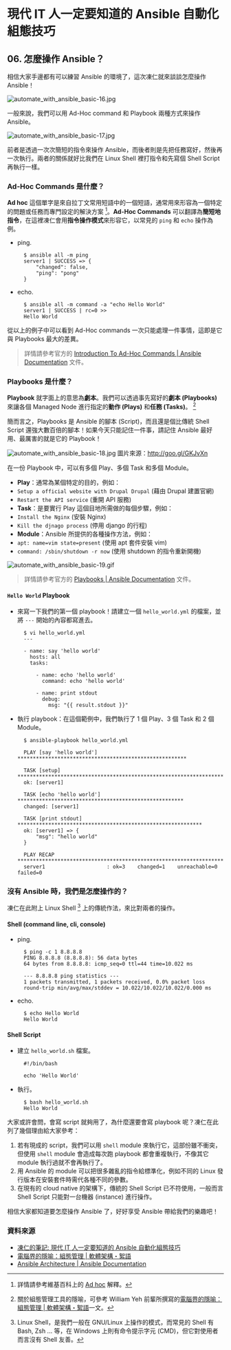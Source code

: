 # 現代 IT 人一定要知道的 Ansible 自動化組態技巧

## 06. 怎麼操作 Ansible？

相信大家手邊都有可以練習 Ansible 的環境了，這次凍仁就來談談怎麼操作 Ansible！

![automate_with_ansible_basic-16.jpg](imgs/automate_with_ansible_basic-16.jpg)

一般來說，我們可以用 Ad-Hoc command 和 Playbook 兩種方式來操作 Ansible。

![automate_with_ansible_basic-17.jpg](imgs/automate_with_ansible_basic-17.jpg)

前者是透過一次次簡短的指令來操作 Ansible，而後者則是先把任務寫好，然後再一次執行。兩者的關係就好比我們在 Linux Shell 裡打指令和先寫個 Shell Script 再執行一樣。


### Ad-Hoc Commands 是什麼？

**Ad hoc** 這個單字是來自拉丁文常用短語中的一個短語，通常用來形容為一個特定的問題或任務而專門設定的解決方案 [^1]。**Ad-Hoc Commands** 可以翻譯為**簡短地指令**，在這裡凍仁會用**指令操作模式**來形容它，以常見的 `ping` 和 `echo` 操作為例。

- ping.

        $ ansible all -m ping
        server1 | SUCCESS => {
            "changed": false,
            "ping": "pong"
        }

- echo.

        $ ansible all -m command -a "echo Hello World"
        server1 | SUCCESS | rc=0 >>
        Hello World

從以上的例子中可以看到 Ad-Hoc commands 一次只能處理一件事情，這即是它與 Playbooks 最大的差異。

> 詳情請參考官方的 [Introduction To Ad\-Hoc Commands | Ansible Documentation][intro_adhoc] 文件。

[intro_adhoc]: http://docs.ansible.com/ansible/intro_adhoc.html


### Playbooks 是什麼？

**Playbook** 就字面上的意思為**劇本**。我們可以透過事先寫好的**劇本 (Playbooks)** 來讓各個 Managed Node 進行指定的**動作 (Plays)** 和**任務 (Tasks)**。 [^2]

簡而言之，Playbooks 是 Ansible 的腳本 (Script)，而且還是個比傳統 Shell Script 還強大數百倍的腳本！如果今天只能記住一件事，請記住 Ansible 最好用、最厲害的就是它的 Playbook！

![automate_with_ansible_basic-18.jpg](imgs/automate_with_ansible_basic-18.jpg)
圖片來源：http://goo.gl/GKJvXn

在一份 Playbook 中，可以有多個 Play、多個 Task 和多個 Module。

- **Play**：通常為某個特定的目的，例如：
 - `Setup a official website with Drupal Drupal` (藉由 Drupal 建置官網)
 - `Restart the API service` (重開 API 服務)
- **Task**：是要實行 Play 這個目地所需做的每個步驟，例如：
 - `Install the Nginx` (安裝 Nginx)
 - `Kill the djnago process` (停用 django 的行程)
- **Module**：Ansible 所提供的各種操作方法，例如：
 - `apt: name=vim state=present` (使用 apt 套件安裝 vim)
 - `command: /sbin/shutdown -r now` (使用 shutdown 的指令重新開機)

![automate_with_ansible_basic-19.gif](imgs/automate_with_ansible_basic-19.gif)

> 詳情請參考官方的 [Playbooks | Ansible Documentation][playbooks] 文件。

[playbooks]: http://docs.ansible.com/ansible/playbooks.html


#### `Hello World` Playbook

- 來寫一下我們的第一個 playbook！請建立一個 `hello_world.yml` 的檔案，並將 `---` 開始的內容都寫進去。

        $ vi hello_world.yml
        ---

        - name: say 'hello world'
          hosts: all
          tasks:

            - name: echo 'hello world'
              command: echo 'hello world'

            - name: print stdout
              debug:
                msg: "{{ result.stdout }}"

- 執行 playbook：在這個範例中，我們執行了 1 個 Play、3 個 Task 和 2 個 Module。

        $ ansible-playbook hello_world.yml

        PLAY [say 'hello world'] *******************************************************

        TASK [setup] *******************************************************************
        ok: [server1]

        TASK [echo 'hello world'] ******************************************************
        changed: [server1]

        TASK [print stdout] ************************************************************
        ok: [server1] => {
            "msg": "hello world"
        }

        PLAY RECAP *********************************************************************
        server1                    : ok=3    changed=1    unreachable=0    failed=0


### 沒有 Ansible 時，我們是怎麼操作的？

凍仁在此附上 Linux Shell [^3] 上的傳統作法，來比對兩者的操作。

#### Shell (command line, cli, console)

- ping.

        $ ping -c 1 8.8.8.8
        PING 8.8.8.8 (8.8.8.8): 56 data bytes
        64 bytes from 8.8.8.8: icmp_seq=0 ttl=44 time=10.022 ms

        --- 8.8.8.8 ping statistics ---
        1 packets transmitted, 1 packets received, 0.0% packet loss
        round-trip min/avg/max/stddev = 10.022/10.022/10.022/0.000 ms

- echo.        
        
        $ echo Hello World
        Hello World

#### Shell Script

- 建立 `hello_world.sh` 檔案。

        #!/bin/bash

        echo 'Hello World'

- 執行。

        $ bash hello_world.sh
        Hello World

大家或許會問，會寫 script 就夠用了，為什麼還要會寫 playbook 呢？凍仁在此列了幾個理由給大家參考：

1. 若有現成的 script，我們可以用 `shell` module 來執行它，這部份雖不衝突，但使用 `shell` module 會造成每次跑 playbook 都會重複執行，不像其它 module 執行過就不會再執行了。
2. 用 Ansible 的 module 可以把很多雜亂的指令給標準化，例如不同的 Linux 發行版本在安裝套件時需代各種不同的參數。
3. 在現有的 cloud native 的架構下，傳統的 Shell Script 已不符使用，一般而言 Shell Script 只能對一台機器 (instance) 進行操作。

相信大家都知道要怎麼操作 Ansible 了，好好享受 Ansible 帶給我們的樂趣吧！


### 資料來源

- [凍仁的筆記: 現代 IT 人一定要知道的 Ansible 自動化組態技巧](http://note.drx.tw/2016/05/automate-with-ansible-basic.html)
- [電腦界的隱喻：組態管理 | 軟體架構・絮語][metaphor-in-cm]
- [Ansible Architecture | Ansible Documentation][ansible_architecture]

[metaphor-in-cm]: http://school.soft-arch.net/blog/90699/metaphor-in-cm
[ansible_architecture]: https://docs.ansible.com/ansible/dev_guide/overview_architecture.html


[^1]: 詳情請參考維基百科上的 [Ad hoc][ad_hoc_wikipedia] 解釋。

[ad_hoc_wikipedia]: https://zh.wikipedia.org/wiki/Ad_hoc

[^2]: 關於組態管理工具的隱喻，可參考 William Yeh 前輩所撰寫的[電腦界的隱喻：組態管理 | 軟體架構・絮語][metaphor-in-cm]一文。

[^3]: Linux Shell，是我們一般在 GNU/Linux 上操作的模式，而常見的 Shell 有 Bash, Zsh ... 等，在 Windows 上則有命令提示字元 (CMD)，但它對使用者而言沒有 Shell 友善。



